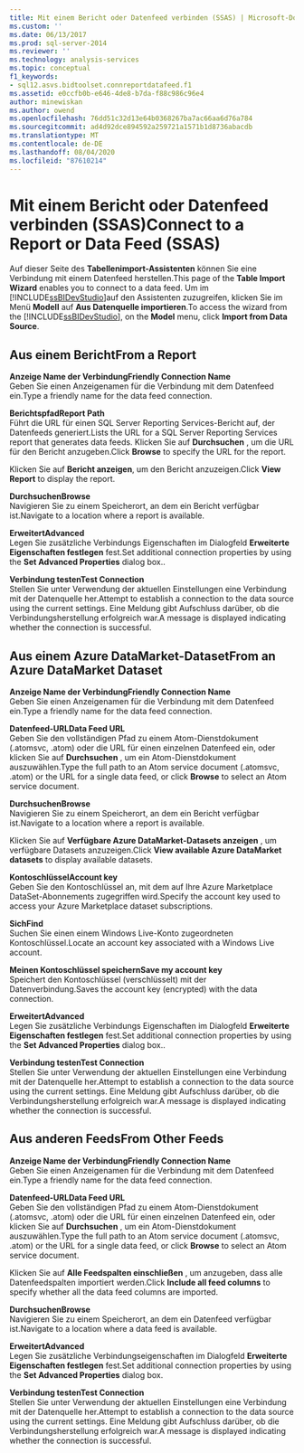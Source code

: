 ```yaml
---
title: Mit einem Bericht oder Datenfeed verbinden (SSAS) | Microsoft-Dokumentation
ms.custom: ''
ms.date: 06/13/2017
ms.prod: sql-server-2014
ms.reviewer: ''
ms.technology: analysis-services
ms.topic: conceptual
f1_keywords:
- sql12.asvs.bidtoolset.connreportdatafeed.f1
ms.assetid: e0ccfb0b-e646-4de8-b7da-f88c986c96e4
author: minewiskan
ms.author: owend
ms.openlocfilehash: 76dd51c32d13e64b0368267ba7ac66aa6d76a784
ms.sourcegitcommit: ad4d92dce894592a259721a1571b1d8736abacdb
ms.translationtype: MT
ms.contentlocale: de-DE
ms.lasthandoff: 08/04/2020
ms.locfileid: "87610214"
---
```

# <a name="connect-to-a-report-or-data-feed-ssas"></a><span data-ttu-id="bd6ad-102">Mit einem Bericht oder Datenfeed verbinden (SSAS)</span><span class="sxs-lookup"><span data-stu-id="bd6ad-102">Connect to a Report or Data Feed (SSAS)</span></span>
  <span data-ttu-id="bd6ad-103">Auf dieser Seite des **Tabellenimport-Assistenten** können Sie eine Verbindung mit einem Datenfeed herstellen.</span><span class="sxs-lookup"><span data-stu-id="bd6ad-103">This page of the **Table Import Wizard** enables you to connect to a data feed.</span></span> <span data-ttu-id="bd6ad-104">Um im [!INCLUDE[ssBIDevStudio](../includes/ssbidevstudio-md.md)]auf den Assistenten zuzugreifen, klicken Sie im Menü **Modell** auf **Aus Datenquelle importieren**.</span><span class="sxs-lookup"><span data-stu-id="bd6ad-104">To access the wizard from the [!INCLUDE[ssBIDevStudio](../includes/ssbidevstudio-md.md)], on the **Model** menu, click **Import from Data Source**.</span></span>  
  
## <a name="from-a-report"></a><span data-ttu-id="bd6ad-105">Aus einem Bericht</span><span class="sxs-lookup"><span data-stu-id="bd6ad-105">From a Report</span></span>  
 <span data-ttu-id="bd6ad-106">**Anzeige Name der Verbindung**</span><span class="sxs-lookup"><span data-stu-id="bd6ad-106">**Friendly Connection Name**</span></span>  
 <span data-ttu-id="bd6ad-107">Geben Sie einen Anzeigenamen für die Verbindung mit dem Datenfeed ein.</span><span class="sxs-lookup"><span data-stu-id="bd6ad-107">Type a friendly name for the data feed connection.</span></span>  
  
 <span data-ttu-id="bd6ad-108">**Berichtspfad**</span><span class="sxs-lookup"><span data-stu-id="bd6ad-108">**Report Path**</span></span>  
 <span data-ttu-id="bd6ad-109">Führt die URL für einen SQL Server Reporting Services-Bericht auf, der Datenfeeds generiert.</span><span class="sxs-lookup"><span data-stu-id="bd6ad-109">Lists the URL for a SQL Server Reporting Services report that generates data feeds.</span></span> <span data-ttu-id="bd6ad-110">Klicken Sie auf **Durchsuchen** , um die URL für den Bericht anzugeben.</span><span class="sxs-lookup"><span data-stu-id="bd6ad-110">Click **Browse** to specify the URL for the report.</span></span>  
  
 <span data-ttu-id="bd6ad-111">Klicken Sie auf **Bericht anzeigen**, um den Bericht anzuzeigen.</span><span class="sxs-lookup"><span data-stu-id="bd6ad-111">Click **View Report** to display the report.</span></span>  
  
 <span data-ttu-id="bd6ad-112">**Durchsuchen**</span><span class="sxs-lookup"><span data-stu-id="bd6ad-112">**Browse**</span></span>  
 <span data-ttu-id="bd6ad-113">Navigieren Sie zu einem Speicherort, an dem ein Bericht verfügbar ist.</span><span class="sxs-lookup"><span data-stu-id="bd6ad-113">Navigate to a location where a report is available.</span></span>  
  
 <span data-ttu-id="bd6ad-114">**Erweitert**</span><span class="sxs-lookup"><span data-stu-id="bd6ad-114">**Advanced**</span></span>  
 <span data-ttu-id="bd6ad-115">Legen Sie zusätzliche Verbindungs Eigenschaften im Dialogfeld **Erweiterte Eigenschaften festlegen** fest.</span><span class="sxs-lookup"><span data-stu-id="bd6ad-115">Set additional connection properties by using the **Set Advanced Properties** dialog box..</span></span>  
  
 <span data-ttu-id="bd6ad-116">**Verbindung testen**</span><span class="sxs-lookup"><span data-stu-id="bd6ad-116">**Test Connection**</span></span>  
 <span data-ttu-id="bd6ad-117">Stellen Sie unter Verwendung der aktuellen Einstellungen eine Verbindung mit der Datenquelle her.</span><span class="sxs-lookup"><span data-stu-id="bd6ad-117">Attempt to establish a connection to the data source using the current settings.</span></span> <span data-ttu-id="bd6ad-118">Eine Meldung gibt Aufschluss darüber, ob die Verbindungsherstellung erfolgreich war.</span><span class="sxs-lookup"><span data-stu-id="bd6ad-118">A message is displayed indicating whether the connection is successful.</span></span>  
  
## <a name="from-an-azure-datamarket-dataset"></a><span data-ttu-id="bd6ad-119">Aus einem Azure DataMarket-Dataset</span><span class="sxs-lookup"><span data-stu-id="bd6ad-119">From an Azure DataMarket Dataset</span></span>  
 <span data-ttu-id="bd6ad-120">**Anzeige Name der Verbindung**</span><span class="sxs-lookup"><span data-stu-id="bd6ad-120">**Friendly Connection Name**</span></span>  
 <span data-ttu-id="bd6ad-121">Geben Sie einen Anzeigenamen für die Verbindung mit dem Datenfeed ein.</span><span class="sxs-lookup"><span data-stu-id="bd6ad-121">Type a friendly name for the data feed connection.</span></span>  
  
 <span data-ttu-id="bd6ad-122">**Datenfeed-URL**</span><span class="sxs-lookup"><span data-stu-id="bd6ad-122">**Data Feed URL**</span></span>  
 <span data-ttu-id="bd6ad-123">Geben Sie den vollständigen Pfad zu einem Atom-Dienstdokument (.atomsvc, .atom) oder die URL für einen einzelnen Datenfeed ein, oder klicken Sie auf **Durchsuchen** , um ein Atom-Dienstdokument auszuwählen.</span><span class="sxs-lookup"><span data-stu-id="bd6ad-123">Type the full path to an Atom service document (.atomsvc, .atom) or the URL for a single data feed, or click **Browse** to select an Atom service document.</span></span>  
  
 <span data-ttu-id="bd6ad-124">**Durchsuchen**</span><span class="sxs-lookup"><span data-stu-id="bd6ad-124">**Browse**</span></span>  
 <span data-ttu-id="bd6ad-125">Navigieren Sie zu einem Speicherort, an dem ein Bericht verfügbar ist.</span><span class="sxs-lookup"><span data-stu-id="bd6ad-125">Navigate to a location where a report is available.</span></span>  
  
 <span data-ttu-id="bd6ad-126">Klicken Sie auf **Verfügbare Azure DataMarket-Datasets anzeigen** , um verfügbare Datasets anzuzeigen.</span><span class="sxs-lookup"><span data-stu-id="bd6ad-126">Click **View available Azure DataMarket datasets** to display available datasets.</span></span>  
  
 <span data-ttu-id="bd6ad-127">**Kontoschlüssel**</span><span class="sxs-lookup"><span data-stu-id="bd6ad-127">**Account key**</span></span>  
 <span data-ttu-id="bd6ad-128">Geben Sie den Kontoschlüssel an, mit dem auf Ihre Azure Marketplace DataSet-Abonnements zugegriffen wird.</span><span class="sxs-lookup"><span data-stu-id="bd6ad-128">Specify the account key used to access your Azure Marketplace dataset subscriptions.</span></span>  
  
 <span data-ttu-id="bd6ad-129">**Sich**</span><span class="sxs-lookup"><span data-stu-id="bd6ad-129">**Find**</span></span>  
 <span data-ttu-id="bd6ad-130">Suchen Sie einen einem Windows Live-Konto zugeordneten Kontoschlüssel.</span><span class="sxs-lookup"><span data-stu-id="bd6ad-130">Locate an account key associated with a Windows Live account.</span></span>  
  
 <span data-ttu-id="bd6ad-131">**Meinen Kontoschlüssel speichern**</span><span class="sxs-lookup"><span data-stu-id="bd6ad-131">**Save my account key**</span></span>  
 <span data-ttu-id="bd6ad-132">Speichert den Kontoschlüssel (verschlüsselt) mit der Datenverbindung.</span><span class="sxs-lookup"><span data-stu-id="bd6ad-132">Saves the account key (encrypted) with the data connection.</span></span>  
  
 <span data-ttu-id="bd6ad-133">**Erweitert**</span><span class="sxs-lookup"><span data-stu-id="bd6ad-133">**Advanced**</span></span>  
 <span data-ttu-id="bd6ad-134">Legen Sie zusätzliche Verbindungs Eigenschaften im Dialogfeld **Erweiterte Eigenschaften festlegen** fest.</span><span class="sxs-lookup"><span data-stu-id="bd6ad-134">Set additional connection properties by using the **Set Advanced Properties** dialog box..</span></span>  
  
 <span data-ttu-id="bd6ad-135">**Verbindung testen**</span><span class="sxs-lookup"><span data-stu-id="bd6ad-135">**Test Connection**</span></span>  
 <span data-ttu-id="bd6ad-136">Stellen Sie unter Verwendung der aktuellen Einstellungen eine Verbindung mit der Datenquelle her.</span><span class="sxs-lookup"><span data-stu-id="bd6ad-136">Attempt to establish a connection to the data source using the current settings.</span></span> <span data-ttu-id="bd6ad-137">Eine Meldung gibt Aufschluss darüber, ob die Verbindungsherstellung erfolgreich war.</span><span class="sxs-lookup"><span data-stu-id="bd6ad-137">A message is displayed indicating whether the connection is successful.</span></span>  
  
## <a name="from-other-feeds"></a><span data-ttu-id="bd6ad-138">Aus anderen Feeds</span><span class="sxs-lookup"><span data-stu-id="bd6ad-138">From Other Feeds</span></span>  
 <span data-ttu-id="bd6ad-139">**Anzeige Name der Verbindung**</span><span class="sxs-lookup"><span data-stu-id="bd6ad-139">**Friendly Connection Name**</span></span>  
 <span data-ttu-id="bd6ad-140">Geben Sie einen Anzeigenamen für die Verbindung mit dem Datenfeed ein.</span><span class="sxs-lookup"><span data-stu-id="bd6ad-140">Type a friendly name for the data feed connection.</span></span>  
  
 <span data-ttu-id="bd6ad-141">**Datenfeed-URL**</span><span class="sxs-lookup"><span data-stu-id="bd6ad-141">**Data Feed URL**</span></span>  
 <span data-ttu-id="bd6ad-142">Geben Sie den vollständigen Pfad zu einem Atom-Dienstdokument (.atomsvc, .atom) oder die URL für einen einzelnen Datenfeed ein, oder klicken Sie auf **Durchsuchen** , um ein Atom-Dienstdokument auszuwählen.</span><span class="sxs-lookup"><span data-stu-id="bd6ad-142">Type the full path to an Atom service document (.atomsvc, .atom) or the URL for a single data feed, or click **Browse** to select an Atom service document.</span></span>  
  
 <span data-ttu-id="bd6ad-143">Klicken Sie auf **Alle Feedspalten einschließen** , um anzugeben, dass alle Datenfeedspalten importiert werden.</span><span class="sxs-lookup"><span data-stu-id="bd6ad-143">Click **Include all feed columns** to specify whether all the data feed columns are imported.</span></span>  
  
 <span data-ttu-id="bd6ad-144">**Durchsuchen**</span><span class="sxs-lookup"><span data-stu-id="bd6ad-144">**Browse**</span></span>  
 <span data-ttu-id="bd6ad-145">Navigieren Sie zu einem Speicherort, an dem ein Datenfeed verfügbar ist.</span><span class="sxs-lookup"><span data-stu-id="bd6ad-145">Navigate to a location where a data feed is available.</span></span>  
  
 <span data-ttu-id="bd6ad-146">**Erweitert**</span><span class="sxs-lookup"><span data-stu-id="bd6ad-146">**Advanced**</span></span>  
 <span data-ttu-id="bd6ad-147">Legen Sie zusätzliche Verbindungseigenschaften im Dialogfeld **Erweiterte Eigenschaften festlegen** fest.</span><span class="sxs-lookup"><span data-stu-id="bd6ad-147">Set additional connection properties by using the **Set Advanced Properties** dialog box.</span></span>  
  
 <span data-ttu-id="bd6ad-148">**Verbindung testen**</span><span class="sxs-lookup"><span data-stu-id="bd6ad-148">**Test Connection**</span></span>  
 <span data-ttu-id="bd6ad-149">Stellen Sie unter Verwendung der aktuellen Einstellungen eine Verbindung mit der Datenquelle her.</span><span class="sxs-lookup"><span data-stu-id="bd6ad-149">Attempt to establish a connection to the data source using the current settings.</span></span> <span data-ttu-id="bd6ad-150">Eine Meldung gibt Aufschluss darüber, ob die Verbindungsherstellung erfolgreich war.</span><span class="sxs-lookup"><span data-stu-id="bd6ad-150">A message is displayed indicating whether the connection is successful.</span></span>  
  
  
